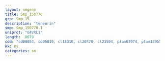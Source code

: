```yaml
---
layout: smgene
title: Smp_150770
grp: Smp_15
description: "teneurin"
smp: Smp_150770.1
uniprot: "G4VRL1"
length:  8679
cdd: "cd00054, cd05819, cl18310, cl20478, cl21504, pfam07974, pfam12955"
kk: ns
categories: sm
---
```

